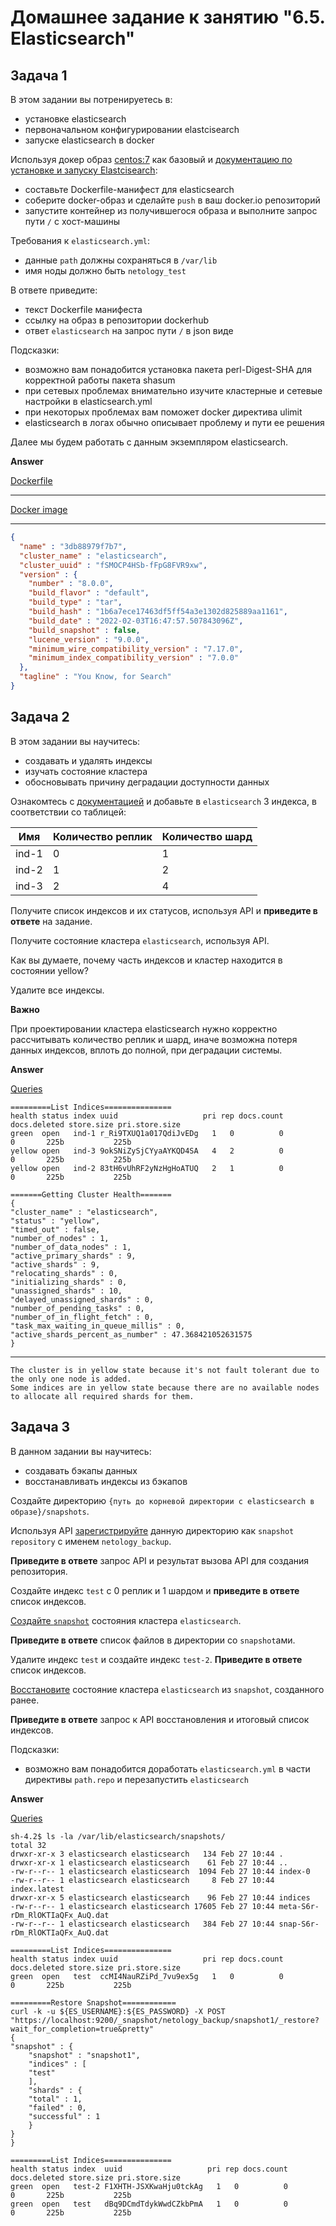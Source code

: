 # Домашнее задание к занятию "6.5. Elasticsearch"

## Задача 1

В этом задании вы потренируетесь в:
- установке elasticsearch
- первоначальном конфигурировании elastcisearch
- запуске elasticsearch в docker

Используя докер образ [centos:7](https://hub.docker.com/_/centos) как базовый и 
[документацию по установке и запуску Elastcisearch](https://www.elastic.co/guide/en/elasticsearch/reference/current/targz.html):

- составьте Dockerfile-манифест для elasticsearch
- соберите docker-образ и сделайте `push` в ваш docker.io репозиторий
- запустите контейнер из получившегося образа и выполните запрос пути `/` c хост-машины

Требования к `elasticsearch.yml`:
- данные `path` должны сохраняться в `/var/lib`
- имя ноды должно быть `netology_test`

В ответе приведите:
- текст Dockerfile манифеста
- ссылку на образ в репозитории dockerhub
- ответ `elasticsearch` на запрос пути `/` в json виде

Подсказки:
- возможно вам понадобится установка пакета perl-Digest-SHA для корректной работы пакета shasum
- при сетевых проблемах внимательно изучите кластерные и сетевые настройки в elasticsearch.yml
- при некоторых проблемах вам поможет docker директива ulimit
- elasticsearch в логах обычно описывает проблему и пути ее решения

Далее мы будем работать с данным экземпляром elasticsearch.

**Answer**

[ Dockerfile ](./Dockerfile)

---
    
[ Docker image](https://hub.docker.com/r/accesshasbeendenied/krakes)

---

```json
{
  "name" : "3db88979f7b7",
  "cluster_name" : "elasticsearch",
  "cluster_uuid" : "fSMOCP4HSb-fFpG8FVR9xw",
  "version" : {
    "number" : "8.0.0",
    "build_flavor" : "default",
    "build_type" : "tar",
    "build_hash" : "1b6a7ece17463df5ff54a3e1302d825889aa1161",
    "build_date" : "2022-02-03T16:47:57.507843096Z",
    "build_snapshot" : false,
    "lucene_version" : "9.0.0",
    "minimum_wire_compatibility_version" : "7.17.0",
    "minimum_index_compatibility_version" : "7.0.0"
  },
  "tagline" : "You Know, for Search"
}
```

## Задача 2

В этом задании вы научитесь:
- создавать и удалять индексы
- изучать состояние кластера
- обосновывать причину деградации доступности данных

Ознакомтесь с [документацией](https://www.elastic.co/guide/en/elasticsearch/reference/current/indices-create-index.html) 
и добавьте в `elasticsearch` 3 индекса, в соответствии со таблицей:

| Имя | Количество реплик | Количество шард |
|-----|-------------------|-----------------|
| ind-1| 0 | 1 |
| ind-2 | 1 | 2 |
| ind-3 | 2 | 4 |

Получите список индексов и их статусов, используя API и **приведите в ответе** на задание.

Получите состояние кластера `elasticsearch`, используя API.

Как вы думаете, почему часть индексов и кластер находится в состоянии yellow?

Удалите все индексы.

**Важно**

При проектировании кластера elasticsearch нужно корректно рассчитывать количество реплик и шард,
иначе возможна потеря данных индексов, вплоть до полной, при деградации системы.

**Answer**

[ Queries ](./assets/queries.sh)

    =========List Indices===============
    health status index uuid                   pri rep docs.count docs.deleted store.size pri.store.size
    green  open   ind-1 r_Ri9TXUQ1a017QdiJvEDg   1   0          0            0       225b           225b
    yellow open   ind-3 9okSNiZySjCYyaAYKQD4SA   4   2          0            0       225b           225b
    yellow open   ind-2 83tH6vUhRF2yNzHgHoATUQ   2   1          0            0       225b           225b

    =======Getting Cluster Health=======
    {
    "cluster_name" : "elasticsearch",
    "status" : "yellow",
    "timed_out" : false,
    "number_of_nodes" : 1,
    "number_of_data_nodes" : 1,
    "active_primary_shards" : 9,
    "active_shards" : 9,
    "relocating_shards" : 0,
    "initializing_shards" : 0,
    "unassigned_shards" : 10,
    "delayed_unassigned_shards" : 0,
    "number_of_pending_tasks" : 0,
    "number_of_in_flight_fetch" : 0,
    "task_max_waiting_in_queue_millis" : 0,
    "active_shards_percent_as_number" : 47.368421052631575
    }

---
    The cluster is in yellow state because it's not fault tolerant due to the only one node is added.
    Some indices are in yellow state because there are no available nodes to allocate all required shards for them.


## Задача 3

В данном задании вы научитесь:
- создавать бэкапы данных
- восстанавливать индексы из бэкапов

Создайте директорию `{путь до корневой директории с elasticsearch в образе}/snapshots`.

Используя API [зарегистрируйте](https://www.elastic.co/guide/en/elasticsearch/reference/current/snapshots-register-repository.html#snapshots-register-repository) 
данную директорию как `snapshot repository` c именем `netology_backup`.

**Приведите в ответе** запрос API и результат вызова API для создания репозитория.

Создайте индекс `test` с 0 реплик и 1 шардом и **приведите в ответе** список индексов.

[Создайте `snapshot`](https://www.elastic.co/guide/en/elasticsearch/reference/current/snapshots-take-snapshot.html) 
состояния кластера `elasticsearch`.

**Приведите в ответе** список файлов в директории со `snapshot`ами.

Удалите индекс `test` и создайте индекс `test-2`. **Приведите в ответе** список индексов.

[Восстановите](https://www.elastic.co/guide/en/elasticsearch/reference/current/snapshots-restore-snapshot.html) состояние
кластера `elasticsearch` из `snapshot`, созданного ранее. 

**Приведите в ответе** запрос к API восстановления и итоговый список индексов.

Подсказки:
- возможно вам понадобится доработать `elasticsearch.yml` в части директивы `path.repo` и перезапустить `elasticsearch`

**Answer**

[ Queries ](./assets/repo.sh)

    sh-4.2$ ls -la /var/lib/elasticsearch/snapshots/
    total 32
    drwxr-xr-x 3 elasticsearch elasticsearch   134 Feb 27 10:44 .
    drwxr-xr-x 1 elasticsearch elasticsearch    61 Feb 27 10:44 ..
    -rw-r--r-- 1 elasticsearch elasticsearch  1094 Feb 27 10:44 index-0
    -rw-r--r-- 1 elasticsearch elasticsearch     8 Feb 27 10:44 index.latest
    drwxr-xr-x 5 elasticsearch elasticsearch    96 Feb 27 10:44 indices
    -rw-r--r-- 1 elasticsearch elasticsearch 17605 Feb 27 10:44 meta-S6r-rDm_RlOKTIaQFx_AuQ.dat
    -rw-r--r-- 1 elasticsearch elasticsearch   384 Feb 27 10:44 snap-S6r-rDm_RlOKTIaQFx_AuQ.dat

    =========List Indices===============
    health status index uuid                   pri rep docs.count docs.deleted store.size pri.store.size
    green  open   test  ccMI4NauRZiPd_7vu9ex5g   1   0          0            0       225b           225b

    =========Restore Snapshot============
    curl -k -u ${ES_USERNAME}:${ES_PASSWORD} -X POST "https://localhost:9200/_snapshot/netology_backup/snapshot1/_restore?wait_for_completion=true&pretty"
    {
    "snapshot" : {
        "snapshot" : "snapshot1",
        "indices" : [
        "test"
        ],
        "shards" : {
        "total" : 1,
        "failed" : 0,
        "successful" : 1
        }
    }
    }

    =========List Indices===============
    health status index  uuid                   pri rep docs.count docs.deleted store.size pri.store.size
    green  open   test-2 F1XHTH-JSXKwaHju0tckAg   1   0          0            0       225b           225b
    green  open   test   dBq9DCmdTdykWwdCZkbPmA   1   0          0            0       225b           225b
